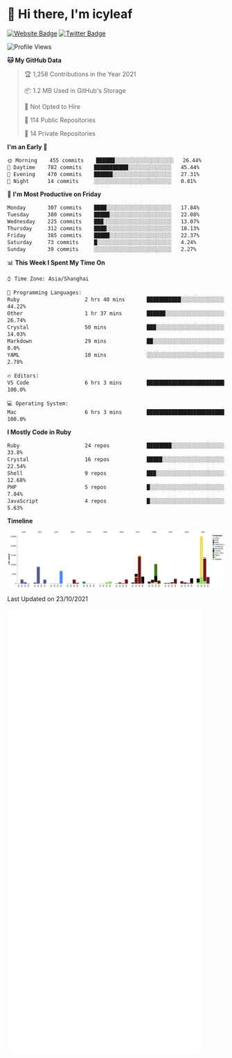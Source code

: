 # 👋 Hi there, I'm icyleaf

[![Website Badge](https://img.shields.io/badge/-icyleaf.com-444444?style=flat&logo=Google-Chrome&logoColor=f2f2f2&link=https://icyleaf.com)](https://icyleaf.com)
[![Twitter Badge](https://img.shields.io/badge/-@icyleaf-1da1f2?style=flat&labelColor=1ca0f1&logo=twitter&logoColor=white&link=https://twitter.com/icyleaf)](https://twitter.com/icyleaf)

<!--START_SECTION:waka-->
![Profile Views](http://img.shields.io/badge/Profile%20Views-2-blue)

**🐱 My GitHub Data** 

> 🏆 1,258 Contributions in the Year 2021
 > 
> 📦 1.2 MB Used in GitHub's Storage 
 > 
> 🚫 Not Opted to Hire
 > 
> 📜 114 Public Repositories 
 > 
> 🔑 14 Private Repositories  
 > 
**I'm an Early 🐤** 

```text
🌞 Morning    455 commits    ██████░░░░░░░░░░░░░░░░░░░   26.44% 
🌆 Daytime    782 commits    ███████████░░░░░░░░░░░░░░   45.44% 
🌃 Evening    470 commits    ██████░░░░░░░░░░░░░░░░░░░   27.31% 
🌙 Night      14 commits     ░░░░░░░░░░░░░░░░░░░░░░░░░   0.81%

```
📅 **I'm Most Productive on Friday** 

```text
Monday       307 commits    ████░░░░░░░░░░░░░░░░░░░░░   17.84% 
Tuesday      380 commits    █████░░░░░░░░░░░░░░░░░░░░   22.08% 
Wednesday    225 commits    ███░░░░░░░░░░░░░░░░░░░░░░   13.07% 
Thursday     312 commits    ████░░░░░░░░░░░░░░░░░░░░░   18.13% 
Friday       385 commits    █████░░░░░░░░░░░░░░░░░░░░   22.37% 
Saturday     73 commits     █░░░░░░░░░░░░░░░░░░░░░░░░   4.24% 
Sunday       39 commits     ░░░░░░░░░░░░░░░░░░░░░░░░░   2.27%

```


📊 **This Week I Spent My Time On** 

```text
⌚︎ Time Zone: Asia/Shanghai

💬 Programming Languages: 
Ruby                     2 hrs 40 mins       ███████████░░░░░░░░░░░░░░   44.22% 
Other                    1 hr 37 mins        ██████░░░░░░░░░░░░░░░░░░░   26.74% 
Crystal                  50 mins             ███░░░░░░░░░░░░░░░░░░░░░░   14.03% 
Markdown                 29 mins             ██░░░░░░░░░░░░░░░░░░░░░░░   8.0% 
YAML                     10 mins             ░░░░░░░░░░░░░░░░░░░░░░░░░   2.78%

🔥 Editors: 
VS Code                  6 hrs 3 mins        █████████████████████████   100.0%

💻 Operating System: 
Mac                      6 hrs 3 mins        █████████████████████████   100.0%

```

**I Mostly Code in Ruby** 

```text
Ruby                     24 repos            ████████░░░░░░░░░░░░░░░░░   33.8% 
Crystal                  16 repos            █████░░░░░░░░░░░░░░░░░░░░   22.54% 
Shell                    9 repos             ███░░░░░░░░░░░░░░░░░░░░░░   12.68% 
PHP                      5 repos             █░░░░░░░░░░░░░░░░░░░░░░░░   7.04% 
JavaScript               4 repos             █░░░░░░░░░░░░░░░░░░░░░░░░   5.63%

```


**Timeline**

![Chart not found](https://raw.githubusercontent.com/icyleaf/icyleaf/main/charts/bar_graph.png) 


 Last Updated on 23/10/2021
<!--END_SECTION:waka-->

![Metrics](https://github.com/icyleaf/icyleaf/blob/main/github-metrics.svg)
